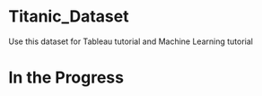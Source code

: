# Titanic_Dataset
Use this dataset for Tableau tutorial and Machine Learning tutorial


# In the Progress

